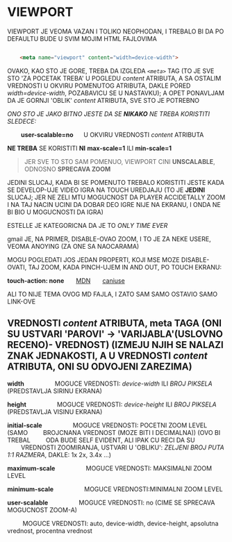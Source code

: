 # VIEWPORT

VIEWPORT JE VEOMA VAZAN I TOLIKO NEOPHODAN, I TREBALO BI DA PO DEFAULTU BUDE U SVIM MOJIM HTML FAJLOVIMA

```HTML

    <meta name="viewport" content="width=device-width">

```

OVAKO, KAO STO JE GORE, TREBA DA IZGLEDA *`<meta>`* TAG (TO JE SVE STO 'ZA POCETAK TREBA' U POGLEDU *content* ATRIBUTA, A SA OSTALIM VREDNOSTI U OKVIRU POMENUTOG ATRIBUTA, DAKLE PORED *width=device-width*, POZABAVICU SE U NASTAVKU); A OPET PONAVLJAM DA JE GORNJI 'OBLIK' *content* ATRIBUTA, SVE STO JE POTREBNO

*ONO STO JE JAKO BITNO JESTE DA SE **NIKAKO** NE TREBA KORISTITI SLEDECE:*

&nbsp;&nbsp;&nbsp;&nbsp;&nbsp;&nbsp;&nbsp; **user-scalable=no** &nbsp;&nbsp;&nbsp;&nbsp; U OKVIRU VREDNOSTI *content* ATRIBUTA

**NE TREBA** SE KORISTITI **NI** **max-scale=1** ILI **min-scale=1**

> JER SVE TO STO SAM POMENUO, VIEWPORT CINI **UNSCALABLE**, ODNOSNO **SPRECAVA ZOOM**

JEDINI SLUCAJ, KADA BI SE POMENUTO TREBALO KORISTITI JESTE KADA SE DEVELOP-UJE VIDEO IGRA NA TOUCH UREDJAJU (TO JE **JEDINI** SLUCAJ; JER NE ZELI MTU MOGUCNOST DA PLAYER ACCIDETALLY ZOOM I NA TAJ NACIN UCINI DA DOBAR DEO IGRE NIJE NA EKRANU, I ONDA NE BI BIO U MOGUCNOSTI DA IGRA)

ESTELLE JE KATEGORICNA DA JE TO *ONLY TIME EVER*

gmail JE, NA PRIMER, DISABLE-OVAO ZOOM, I TO JE ZA NEKE USERE, VEOMA ANOYING (ZA ONE SA NAOCARAMA)

MOGU POGLEDATI JOS JEDAN PROPERTI, KOJI MSE MOZE DISABLE-OVATI, TAJ ZOOM, KADA PINCH-UJEM IN AND OUT, PO TOUCH EKRANU:

**touch-action: none** &nbsp;&nbsp;&nbsp;&nbsp;&nbsp; [MDN](https://developer.mozilla.org/en-US/docs/Web/CSS/touch-action) &nbsp;&nbsp;&nbsp;&nbsp;&nbsp; [caniuse](https://caniuse.com/#search=touch-action)

ALI TO NIJE TEMA OVOG MD FAJLA, I ZATO SAM SAMO OSTAVIO SAMO LINK-OVE

## VREDNOSTI *content* ATRIBUTA, meta TAGA (ONI SU USTVARI 'PAROVI' -> 'VARIJABLA'(USLOVNO RECENO)- VREDNOST) (IZMEJU NJIH SE NALAZI ZNAK JEDNAKOSTI, A U VREDNOSTI *content* ATRIBUTA, ONI SU ODVOJENI ZAREZIMA)

**width**&nbsp;&nbsp;&nbsp;&nbsp;&nbsp;&nbsp;&nbsp;&nbsp;
&nbsp;&nbsp;&nbsp;&nbsp;&nbsp;&nbsp;&nbsp;&nbsp; MOGUCE VREDNOSTI: *device-width* ILI *BROJ PIKSELA*
(PREDSTAVLJA SIRINU EKRANA)

**height**&nbsp;&nbsp;&nbsp;&nbsp;&nbsp;&nbsp;&nbsp;&nbsp;
&nbsp;&nbsp;&nbsp;&nbsp;&nbsp;&nbsp;&nbsp;&nbsp; MOGUCE VREDNOSTI: *device-height* ILI *BROJ PIKSELA*
(PREDSTAVLJA VISINU EKRANA)

**initial-scale**&nbsp;&nbsp;&nbsp;&nbsp;&nbsp;&nbsp;&nbsp;&nbsp;
&nbsp;&nbsp;&nbsp;&nbsp;&nbsp;&nbsp;&nbsp;&nbsp; MOGUCE VREDNOSTI: POCETNI ZOOM LEVEL (SAMO &nbsp;&nbsp;&nbsp;&nbsp;&nbsp;&nbsp;&nbsp;&nbsp;BROJCNANA VREDNOST (MOZE BITI I DECIMALNA)) (OVO BI TREBAL &nbsp;&nbsp;&nbsp;&nbsp;&nbsp;&nbsp;&nbsp;&nbsp;ODA BUDE SELF EVIDENT, ALI IPAK CU RECI DA SU &nbsp;&nbsp;&nbsp;&nbsp;&nbsp;&nbsp;&nbsp;&nbsp;VREDNOSTI ZOOMIRANJA, USTVARI U 'OBLIKU': *ZELJENI BROJ PUTA 1:1 RAZMERA*, DAKLE: 1x 2x, 3.4x ...)

**maximum-scale**&nbsp;&nbsp;&nbsp;&nbsp;&nbsp;&nbsp;&nbsp;&nbsp;
&nbsp;&nbsp;&nbsp;&nbsp;&nbsp;&nbsp;&nbsp;&nbsp; MOGUCE VREDNOSTI: MAKSIMALNI ZOOM LEVEL

**minimum-scale**&nbsp;&nbsp;&nbsp;&nbsp;&nbsp;&nbsp;&nbsp;&nbsp;
&nbsp;&nbsp;&nbsp;&nbsp;&nbsp;&nbsp;&nbsp;&nbsp; MOGUCE VREDNOSTI:MINIMALNI ZOOM LEVEL

**user-scalable**&nbsp;&nbsp;&nbsp;&nbsp;&nbsp;&nbsp;&nbsp;&nbsp;
&nbsp;&nbsp;&nbsp;&nbsp;&nbsp;&nbsp;&nbsp;&nbsp; MOGUCE VREDNOSTI: no (CIME SE SPRECAVA MOGUCNOST ZOOM-A)


&nbsp;&nbsp;&nbsp;&nbsp;&nbsp;&nbsp;&nbsp;&nbsp; MOGUCE VREDNOSTI: auto, device-width, device-height, apsolutna vrednost, procentna vrednost